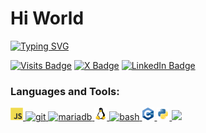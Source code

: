 # Hi World
[![Typing SVG](https://readme-typing-svg.herokuapp.com?font=Fira+Code&weight=900&pause=1000&color=20C20E&width=500&height=40&lines=I+AM+MUHAMMED+IRFAN+%F0%9F%98%8A;SOFTWARE+ENGINEER+%F0%9F%96%A5%EF%B8%8F)](https://git.io/typing-svg)

[![Visits Badge](https://badges.pufler.dev/visits/0muhammedirfan/0muhammedirfan)](https://github.com/0muhammedirfan)
[![X Badge](https://img.shields.io/badge/X-Profile-informational?style=flat&logo=x&logoColor=black&color=1CA2F1)](https://twitter.com/0muhammedirfan)
[![LinkedIn Badge](https://img.shields.io/badge/LinkedIn-Profile-informational?style=flat&logo=linkedin&logoColor=white&color=0D76A8)](https://www.linkedin.com/in/0muhammedirfan/)


<h3 align="left">Languages and Tools:</h3>
<div align="left" style="background-color:'#555555'; display:'flex' ; gap:'100px'">
<a href="https://developer.mozilla.org/en-US/docs/Web/JavaScript" target="_blank"> <img src="https://raw.githubusercontent.com/devicons/devicon/master/icons/javascript/javascript-original.svg" alt="javascript" width="20" height="20"/> </a>
<a href="https://git-scm.com/" target="_blank"> <img src="https://www.vectorlogo.zone/logos/git-scm/git-scm-icon.svg" alt="git" width="20" height="20"/> </a>
<a href="https://mariadb.org/" target="_blank"> <img src="https://www.vectorlogo.zone/logos/mariadb/mariadb-icon.svg" alt="mariadb" width="20" height="20"/> </a>
<a href="https://www.linux.org/" target="_blank"> <img src="https://raw.githubusercontent.com/devicons/devicon/master/icons/linux/linux-original.svg" alt="linux" width="20" height="20"/> </a>
<a href="https://www.gnu.org/software/bash/" target="_blank"> <img src="https://www.vectorlogo.zone/logos/gnu_bash/gnu_bash-icon.svg" alt="bash" width="20" height="20"/> </a>
<a href="https://www.w3schools.com/cpp/" target="_blank"> <img src="https://raw.githubusercontent.com/devicons/devicon/master/icons/cplusplus/cplusplus-original.svg" alt="cplusplus" width="20" height="20"/> </a>
<a href="https://www.python.org" target="_blank"> <img src="https://raw.githubusercontent.com/devicons/devicon/master/icons/python/python-original.svg" alt="python" width="20" height="20"/> </a>
<a href="https://frappeframework.com/"><img height="20" src="https://raw.githubusercontent.com/frappe/frappe/develop/.github/frappe-framework-logo.svg"></a>
</div>

